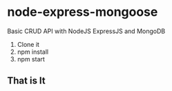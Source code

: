 # node-express-mongoose
Basic CRUD API with NodeJS ExpressJS and MongoDB

1. Clone it
2. npm install
3. npm start


## That is It
